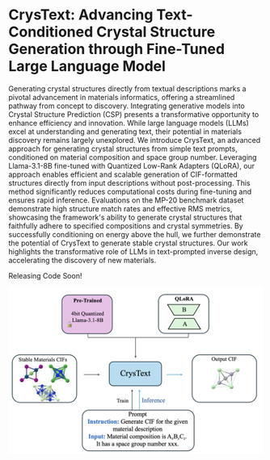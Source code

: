 # CrysText: Advancing Text-Conditioned Crystal Structure Generation through Fine-Tuned Large Language Model


Generating crystal structures directly from textual descriptions marks a pivotal advancement in materials informatics, offering a streamlined pathway from concept to discovery. Integrating generative models into Crystal Structure Prediction (CSP) presents a transformative opportunity to enhance efficiency and innovation. While large language models (LLMs) excel at understanding and generating text, their potential in materials discovery remains largely unexplored. We introduce CrysText, an advanced approach for generating crystal structures from simple text prompts, conditioned on material composition and space group number. Leveraging Llama-3.1-8B fine-tuned with Quantized Low-Rank Adapters (QLoRA), our approach enables efficient and scalable generation of CIF-formatted structures directly from input descriptions without post-processing. This method significantly reduces computational costs during fine-tuning and ensures rapid inference. Evaluations on the MP-20 benchmark dataset demonstrate high structure match rates and effective RMS metrics, showcasing the framework's ability to generate crystal structures that faithfully adhere to specified compositions and crystal symmetries. By successfully conditioning on energy above the hull, we further demonstrate the potential of CrysText to generate stable crystal structures. Our work highlights the transformative role of LLMs in text-prompted inverse design, accelerating the discovery of new materials.

Releasing Code Soon!

![Screenshot](images/CrysText.png)


